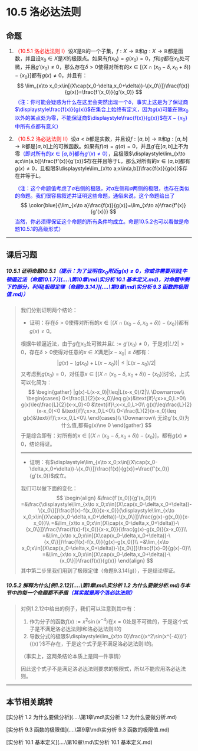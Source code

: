 # 10.5 洛必达法则

## 命题

1. <font color=red>（10.5.1 洛必达法则 I）</font>设$X$是$\mathbb R$的一个子集，$f:X\to\mathbb R$和$g:X\to\mathbb R$都是函数，并且设$x_0\in X$是$X$的极限点。如果有$f(x_0)=g(x_0)=0$，$f$和$g$都在$x_0$处可微，并且$g'(x_0)\ne 0$，那么存在$\delta>0$使得对所有的$x\in[(X\cap(x_0-\delta,x_0+\delta))-\{x_0\}]$都有$g(x)\ne 0$，并且有：
   $$
   \lim_{x\to x_0;x\in[(X\cap(x_0-\delta,x_0+\delta))-\{x_0\}]}\frac{f(x)}{g(x)}=\frac{f'(x_0)}{g'(x_0)}
   $$
   <font color=blue>（注：你可能会疑惑为什么在这里会突然出现一个$\delta$，事实上这是为了保证商$\displaystyle\frac{f(x)}{g(x)}$在集合上始终有定义，因为$g(x)$可能在除$x_0$以外的某点处为零，不能保证商$\displaystyle\frac{f(x)}{g(x)}$在$X-\{x_0\}$中所有点都有意义）</font>

2. <font color=red>（10.5.2 洛必达法则 II）</font>设$a<b$都是实数，并且设$f:[a,b]\to\mathbb R$和$g:[a,b]\to\mathbb R$都是$[a,b]$上的可微函数。如果有$f(a)=g(a)=0$，并且$g'$在$[a,b]$上不为零<font color=blue>（即对所有的$x\in[a,b]$都有$g'(x)\ne 0$）</font>，且极限$\displaystyle\lim_{x\to a;x\in(a,b]}\frac{f'(x)}{g'(x)}$存在并且等于$L$，那么对所有的$x\in(a,b]$都有$g(x)\ne 0$，且极限$\displaystyle\lim_{x\to a;x\in(a,b]}\frac{f(x)}{g(x)}$存在并等于$L$。

   <font color=blue>（注：这个命题值考虑了$a$右侧的极限，对$a$左侧和$a$两侧的极限，也存在类似的命题。我们很容易叙述并证明这些命题，通俗来说，这个命题给出了</font>
   $$
   \color{blue}{\lim_{x\to a}\frac{f(x)}{g(x)}=\lim_{x\to a}\frac{f'(x)}{g'(x)}}
   $$
   <font color=blue>当然，你必须得保证这个命题的所有条件均成立。命题10.5.2也可以看做是命题10.5.1的高级形式）</font>

---

## 课后习题

##### 10.5.1 证明命题10.5.1<font color=blue>（提示：为了证明在$x_0$附近$g(x)\ne 0$，你或许需要用到[牛顿逼近法（命题10.1.7）](..\..\第10章\md\实分析 10.1 基本定义.md)，对命题中剩下的部分，利用[极限定律（命题9.3.14）](..\..\第9章\md\实分析 9.3 函数的极限值.md)）</font>

> 我们分别证明两个结论：
>
> * 证明：存在$\delta>0$使得对所有的$x\in[(X\cap(x_0-\delta,x_0+\delta))-\{x_0\}]$都有$g(x)\ne 0$。
>
> 根据牛顿逼近法，由于$g$在$x_0$处可微并且$L:=g'(x_0)\ne 0$，于是对$|L/2|>0$，存在$\delta>0$使得对任意的$x\in X$满足$|x-x_0|\leq\delta$都有：
> $$
> |g(x)-(g(x_0)+L(x-x_0))|\leq|L(x-x_0)/2|
> $$
> 又考虑到$g(x_0)=0$，对任意$x\in[(X\cap(x_0-\delta,x_0+\delta))-\{x_0\}]$讨论，上式可以化简为：
> $$
> \begin{gather}
> |g(x)-L(x-x_0)|\leq|L(x-x_0)/2|\\
> \Downarrow\\
> \begin{cases}
> 0<\frac{L}{2}(x-x_0)\leq g(x)&\text{if}\;x>x_0,L>0\\
> g(x)\leq\frac{L}{2}(x-x_0)<0 &\text{if}\;x<x_0,L>0\\
> g(x)\leq\frac{L}{2}(x-x_0)<0 &\text{if}\;x>x_0,L<0\\
> 0<\frac{L}{2}(x-x_0)\leq g(x)&\text{if}\;x<x_0,L<0\\
> \end{cases}\\
> \Downarrow\\
> 无论g'(x_0)为什么值,都有g(x)\ne 0
> \end{gather}
> $$
> 于是综合即有：对所有的$x\in[(X\cap(x_0-\delta,x_0+\delta))-\{x_0\}]$，都有$g(x)\ne 0$，结论得证。
>
> ---
>
> * 证明：有$\displaystyle\lim_{x\to x_0;x\in[(X\cap(x_0-\delta,x_0+\delta))-\{x_0\}]}\frac{f(x)}{g(x)}=\frac{f'(x_0)}{g'(x_0)}$成立。
>
> 我们可以做下面的变化：
> $$
> \begin{align}
> &\frac{f'(x_0)}{g'(x_0)}\\
> =&\frac{\displaystyle\lim_{x\to x_0;x\in[(X\cap(x_0-\delta,x_0+\delta))-\{x_0\}]}\frac{f(x)-f(x_0)}{x-x_0}}{\displaystyle\lim_{x\to x_0;x\in[(X\cap(x_0-\delta,x_0+\delta))-\{x_0\}]}\frac{g(x)-g(x_0)}{x-x_0}}\\
> =&\lim_{x\to x_0;x\in[(X\cap(x_0-\delta,x_0+\delta))-\{x_0\}]}\frac{\frac{f(x)-f(x_0)}{x-x_0}}{\frac{g(x)-g(x_0)}{x-x_0}}\\
> =&\lim_{x\to x_0;x\in[(X\cap(x_0-\delta,x_0+\delta))-\{x_0\}]}\frac{f(x)-f(x_0)}{g(x)-g(x_0)}\\
> =&\lim_{x\to x_0;x\in[(X\cap(x_0-\delta,x_0+\delta))-\{x_0\}]}\frac{f(x)-0}{g(x)-0}\\
> =&\lim_{x\to x_0;x\in[(X\cap(x_0-\delta,x_0+\delta))-\{x_0\}]}\frac{f(x)}{g(x)}
> \end{align}
> $$
> 其中第二步里我们用到了极限定律（命题9.3.14(g)），于是结论得证。

##### 10.5.2 解释为什么[例1.2.12](..\..\第1章\md\实分析 1.2 为什么要做分析.md)与本节中的每一个命题都不矛盾<font color=blue>（其实就是两个洛必达法则）</font>

> 对例1.2.12中给出的例子，我们可以注意到其中有：
>
> 1. 作为分子的函数$f(x):=x^2\sin(x^{-4})$在$x=0$处是不可微的，于是这个式子是不满足洛必达法则I和洛必达法则II的
> 2. 导数分式的极限$\displaystyle\lim_{x\to 0}\frac{(x^2\sin(x^{-4}))'}{(x)'}$不存在，于是这个式子是不满足洛必达法则II的。
>
> （事实上，这两条结论本质上是同一件事情）
>
> 因此这个式子不是满足洛必达法则要求的极限式，所以不能应用洛必达法则。

---

## 本节相关跳转

[实分析 1.2 为什么要做分析](..\..\第1章\md\实分析 1.2 为什么要做分析.md)

[实分析 9.3 函数的极限值](..\..\第9章\md\实分析 9.3 函数的极限值.md)

[实分析 10.1 基本定义](..\..\第10章\md\实分析 10.1 基本定义.md)
